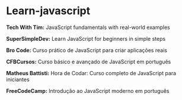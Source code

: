 # Learn-javascript

**Tech With Tim:** JavaScript fundamentals with real-world examples

**SuperSimpleDev:** Learn JavaScript for beginners in simple steps

**Bro Code:** Curso prático de JavaScript para criar aplicações reais

**CFBCursos:** Curso básico e avançado de JavaScript em português

**Matheus Battisti:** Hora de Codar: Curso completo de JavaScript para iniciantes

**FreeCodeCamp:** Introdução ao JavaScript moderno em português
